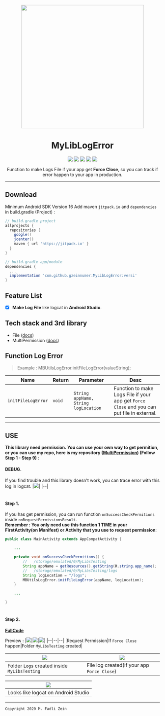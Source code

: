 <p align="center">
  <img src="https://dafunda.com/wp-content/uploads/2019/10/Aplikasi-sering-force-close-min.jpg" width="400"/>
</p>

<h1 align="center">
MyLibLogError
</h1>

<div align="center">
    <a><img src="https://img.shields.io/badge/Version-0.0.3-brightgreen.svg?style=flat"></a>
    <a><img src="https://img.shields.io/badge/ID-gzeinnumer-blue.svg?style=flat"></a>
    <a><img src="https://img.shields.io/badge/Java-Suport-green?logo=java&style=flat"></a>
    <a><img src="https://img.shields.io/badge/Koltin-Suport-green?logo=kotlin&style=flat"></a>
    <a href="https://github.com/gzeinnumer"><img src="https://img.shields.io/github/followers/gzeinnumer?label=follow&style=social"></a>
    <br>
    <p>Function to make Logs File if your app get <b>Force Close</b>, so you can track if error happen to your app in production.</p>
</div>

---

## Download
Minimum Android SDK Version 16
Add maven `jitpack.io` and `dependencies` in build.gradle (Project) :
```gradle
// build.gradle project
allprojects {
  repositories {
    google()
    jcenter()
    maven { url 'https://jitpack.io' }
  }
}

// build.gradle app/module
dependencies {
  ...
  implementation 'com.github.gzeinnumer:MyLibLogError:versi'
}
```

## Feature List
- [x] **Make Log File** like logcat in **Android Studio**.

## Tech stack and 3rd library
- File ([docs](https://developer.android.com/reference/java/io/File))
- MultiPermission ([docs](https://github.com/gzeinnumer/MultiPermition))

## Function Log Error
> Example : MBUtilsLogError.initFileLogError(valueString);

| Name               | Return    | Parameter                            | Desc    |
| ------------------ | --------- | ------------------------------------ | ------------- |
| `initFileLogError` | `void`    | `String appName, String logLocation` | Function to make Logs File if your app get `Force Close` and you can put file in external. |

---

## USE
**This library need permission. You can use your own way to get permition, or you can use my repo, here is my repository ([MultiPermission](https://github.com/gzeinnumer/MultiPermition)) (Follow Step 1 - Step 9)** :

#### DEBUG.
If you find trouble and this library doesn't work, you can trace error with this log in logcat.
|![](https://github.com/gzeinnumer/MyLibLogError/blob/master/assets/debug.jpg)|
|--|

#
#### Step 1.
If you has get permission, you can run function `onSuccessCheckPermitions` inside `onRequestPermissionsResult`.  
**Remember : You only need use this function 1 TIME in your FirstActivity(on Manifest) or Activity that you use to request permission**:

```java
public class MainActivity extends AppCompatActivity {

    ...

    private void onSuccessCheckPermitions() {
        //   /storage/emulated/0/MyLibsTesting
        String appName = getResources().getString(R.string.app_name);
        //   /storage/emulated/0/MyLibsTesting/logs
        String logLocation = "/logs";
        MBUtilsLogError.initFileLogError(appName, logLocation);
    }

    ...

}
```

#
#### Step 2.
**[FullCode](https://github.com/gzeinnumer/MyLibLogError/blob/master/example/MainActivity.java)**

Preview :
|![](https://github.com/gzeinnumer/MyLibLogError/blob/master/assets/example1.jpg)|![](https://github.com/gzeinnumer/MyLibLogError/blob/master/assets/example2.jpg)|![](https://github.com/gzeinnumer/MyLibLogError/blob/master/assets/example3.jpg)|
|--|--|--|
|Request Permission|If `Force Close` happen|Folder `MyLibsTesting` created|

|![](https://github.com/gzeinnumer/MyLibLogError/blob/master/assets/example4.jpg)|![](https://github.com/gzeinnumer/MyLibLogError/blob/master/assets/example5.jpg)|
|--|--|
|Folder `Logs` created inside `MyLibsTesting`|File log created(if your app `Force Close`)|

|![](https://github.com/gzeinnumer/MyLibLogError/blob/master/assets/example6.jpg)|
|--|
|Looks like logcat on Android Studio|

---

```
Copyright 2020 M. Fadli Zein
```
